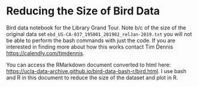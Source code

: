 # Reducing the Size of Bird Data 

Bird data notebook for the Library Grand Tour. Note b/c of the size of the original data set `ebd_US-CA-037_195001_201902_relJan-2019.txt`
you will not be able to perform the bash commands with just the code. If you are interested in finding more about how this works contact 
Tim Dennis <https://calendly.com/timdennis>. 

You can access the RMarkdown document converted to html here: <https://ucla-data-archive.github.io/bird-data-bash-r/bird.html>. I use bash and R in this document to reduce the size of the dataset and plot in R.
